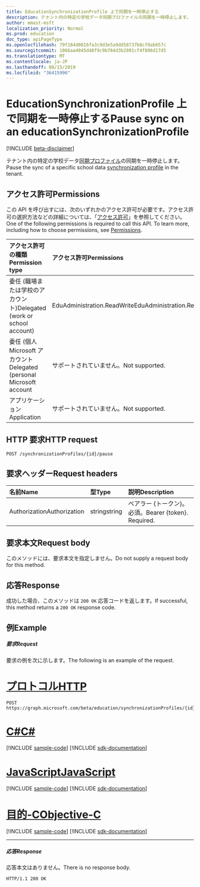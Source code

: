 ```yaml
---
title: EducationSynchronizationProfile 上で同期を一時停止する
description: テナント内の特定の学校データ同期プロファイルの同期を一時停止します。
author: mmast-msft
localization_priority: Normal
ms.prod: education
doc_type: apiPageType
ms.openlocfilehash: 79f184d0816fa3c9d3e5a9dd58737b8cf0ab657c
ms.sourcegitcommit: 1066aa4045d48f9c9b764d3b2891cf4f806d17d5
ms.translationtype: MT
ms.contentlocale: ja-JP
ms.lasthandoff: 08/15/2019
ms.locfileid: "36415996"
---
```

# <a name="pause-sync-on-an-educationsynchronizationprofile"></a><span data-ttu-id="585f8-103">EducationSynchronizationProfile 上で同期を一時停止する</span><span class="sxs-lookup"><span data-stu-id="585f8-103">Pause sync on an educationSynchronizationProfile</span></span>

[!INCLUDE [beta-disclaimer](../../includes/beta-disclaimer.md)]

<span data-ttu-id="585f8-104">テナント内の特定の学校データ[同期プロファイル](../resources/educationsynchronizationprofile.md)の同期を一時停止します。</span><span class="sxs-lookup"><span data-stu-id="585f8-104">Pause the sync of a specific school data [synchronization profile](../resources/educationsynchronizationprofile.md) in the tenant.</span></span>

## <a name="permissions"></a><span data-ttu-id="585f8-105">アクセス許可</span><span class="sxs-lookup"><span data-stu-id="585f8-105">Permissions</span></span>
<span data-ttu-id="585f8-p101">この API を呼び出すには、次のいずれかのアクセス許可が必要です。アクセス許可の選択方法などの詳細については、「[アクセス許可](/graph/permissions-reference)」を参照してください。</span><span class="sxs-lookup"><span data-stu-id="585f8-p101">One of the following permissions is required to call this API. To learn more, including how to choose permissions, see [Permissions](/graph/permissions-reference).</span></span>

| <span data-ttu-id="585f8-108">アクセス許可の種類</span><span class="sxs-lookup"><span data-stu-id="585f8-108">Permission type</span></span> | <span data-ttu-id="585f8-109">アクセス許可</span><span class="sxs-lookup"><span data-stu-id="585f8-109">Permissions</span></span> |
|:-----------|:----------|
| <span data-ttu-id="585f8-110">委任 (職場または学校のアカウント)</span><span class="sxs-lookup"><span data-stu-id="585f8-110">Delegated (work or school account)</span></span> | <span data-ttu-id="585f8-111">EduAdministration.ReadWrite</span><span class="sxs-lookup"><span data-stu-id="585f8-111">EduAdministration.ReadWrite</span></span> |
|<span data-ttu-id="585f8-112">委任 (個人 Microsoft アカウント</span><span class="sxs-lookup"><span data-stu-id="585f8-112">Delegated (personal Microsoft account</span></span>|<span data-ttu-id="585f8-113">サポートされていません。</span><span class="sxs-lookup"><span data-stu-id="585f8-113">Not supported.</span></span>|
|<span data-ttu-id="585f8-114">アプリケーション</span><span class="sxs-lookup"><span data-stu-id="585f8-114">Application</span></span>|<span data-ttu-id="585f8-115">サポートされていません。</span><span class="sxs-lookup"><span data-stu-id="585f8-115">Not supported.</span></span>|

## <a name="http-request"></a><span data-ttu-id="585f8-116">HTTP 要求</span><span class="sxs-lookup"><span data-stu-id="585f8-116">HTTP request</span></span>
<!-- { "blockType": "ignored" } -->
```http
POST /synchronizationProfiles/{id}/pause
```

## <a name="request-headers"></a><span data-ttu-id="585f8-117">要求ヘッダー</span><span class="sxs-lookup"><span data-stu-id="585f8-117">Request headers</span></span>
| <span data-ttu-id="585f8-118">名前</span><span class="sxs-lookup"><span data-stu-id="585f8-118">Name</span></span>       | <span data-ttu-id="585f8-119">型</span><span class="sxs-lookup"><span data-stu-id="585f8-119">Type</span></span> | <span data-ttu-id="585f8-120">説明</span><span class="sxs-lookup"><span data-stu-id="585f8-120">Description</span></span>|
|:-----------|:------|:----------|
| <span data-ttu-id="585f8-121">Authorization</span><span class="sxs-lookup"><span data-stu-id="585f8-121">Authorization</span></span>  | <span data-ttu-id="585f8-122">string</span><span class="sxs-lookup"><span data-stu-id="585f8-122">string</span></span>  | <span data-ttu-id="585f8-p102">ベアラー {トークン}。必須。</span><span class="sxs-lookup"><span data-stu-id="585f8-p102">Bearer {token}. Required.</span></span>  |

## <a name="request-body"></a><span data-ttu-id="585f8-125">要求本文</span><span class="sxs-lookup"><span data-stu-id="585f8-125">Request body</span></span>
<span data-ttu-id="585f8-126">このメソッドには、要求本文を指定しません。</span><span class="sxs-lookup"><span data-stu-id="585f8-126">Do not supply a request body for this method.</span></span>
## <a name="response"></a><span data-ttu-id="585f8-127">応答</span><span class="sxs-lookup"><span data-stu-id="585f8-127">Response</span></span>
<span data-ttu-id="585f8-128">成功した場合、このメソッドは `200 OK` 応答コードを返します。</span><span class="sxs-lookup"><span data-stu-id="585f8-128">If successful, this method returns a `200 OK` response code.</span></span>

## <a name="example"></a><span data-ttu-id="585f8-129">例</span><span class="sxs-lookup"><span data-stu-id="585f8-129">Example</span></span>
##### <a name="request"></a><span data-ttu-id="585f8-130">要求</span><span class="sxs-lookup"><span data-stu-id="585f8-130">Request</span></span>
<span data-ttu-id="585f8-131">要求の例を次に示します。</span><span class="sxs-lookup"><span data-stu-id="585f8-131">The following is an example of the request.</span></span>

# <a name="httptabhttp"></a>[<span data-ttu-id="585f8-132">プロトコル</span><span class="sxs-lookup"><span data-stu-id="585f8-132">HTTP</span></span>](#tab/http)
<!-- {
  "blockType": "request",
  "name": "post_synchronizationProfile_pause"
}-->
```http
POST https://graph.microsoft.com/beta/education/synchronizationProfiles/{id}/pause
```
# <a name="ctabcsharp"></a>[<span data-ttu-id="585f8-133">C#</span><span class="sxs-lookup"><span data-stu-id="585f8-133">C#</span></span>](#tab/csharp)
[!INCLUDE [sample-code](../includes/snippets/csharp/post-synchronizationprofile-pause-csharp-snippets.md)]
[!INCLUDE [sdk-documentation](../includes/snippets/snippets-sdk-documentation-link.md)]

# <a name="javascripttabjavascript"></a>[<span data-ttu-id="585f8-134">JavaScript</span><span class="sxs-lookup"><span data-stu-id="585f8-134">JavaScript</span></span>](#tab/javascript)
[!INCLUDE [sample-code](../includes/snippets/javascript/post-synchronizationprofile-pause-javascript-snippets.md)]
[!INCLUDE [sdk-documentation](../includes/snippets/snippets-sdk-documentation-link.md)]

# <a name="objective-ctabobjc"></a>[<span data-ttu-id="585f8-135">目的-C</span><span class="sxs-lookup"><span data-stu-id="585f8-135">Objective-C</span></span>](#tab/objc)
[!INCLUDE [sample-code](../includes/snippets/objc/post-synchronizationprofile-pause-objc-snippets.md)]
[!INCLUDE [sdk-documentation](../includes/snippets/snippets-sdk-documentation-link.md)]

---


##### <a name="response"></a><span data-ttu-id="585f8-136">応答</span><span class="sxs-lookup"><span data-stu-id="585f8-136">Response</span></span>

<span data-ttu-id="585f8-137">応答本文はありません。</span><span class="sxs-lookup"><span data-stu-id="585f8-137">There is no response body.</span></span>

<!-- {
  "blockType": "response",
  "name": "post_synchronizationProfile_pause"
}-->
```http
HTTP/1.1 200 OK
```


<!-- uuid: 8fcb5dbc-d5aa-4681-8e31-b001d5168d79 
2015-10-25 14:57:30 UTC -->
<!-- {
  "type": "#page.annotation",
  "description": "Example",
  "keywords": "",
  "section": "documentation",
  "tocPath": "",
  "suppressions": [
  ]
}-->
